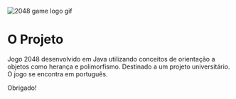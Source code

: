 ![2048 game logo gif](https://github.com/rckmath/2048-Game/blob/master/imgs/elements/gameLogoFinal.gif)

# O Projeto

Jogo 2048 desenvolvido em Java utilizando conceitos de orientação a objetos como herança e polimorfismo. Destinado a um projeto universitário.
O jogo se encontra em português.

Obrigado!